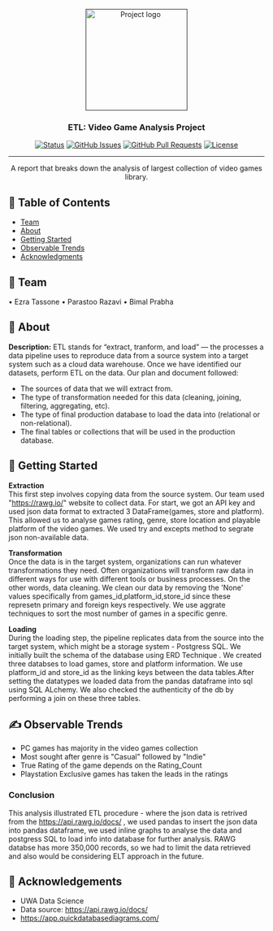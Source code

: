<p align="center">
  <a href="" rel="noopener">
 <img width=200px height=200px src="https://i.imgur.com/6wj0hh6.jpg" alt="Project logo"></a>
</p>

<h3 align="center">ETL: Video Game Analysis Project</h3>

<div align="center">

[![Status](https://img.shields.io/badge/status-active-success.svg)]()
[![GitHub Issues](https://img.shields.io/github/issues/kylelobo/The-Documentation-Compendium.svg)](https://github.com/kylelobo/The-Documentation-Compendium/issues)
[![GitHub Pull Requests](https://img.shields.io/github/issues-pr/kylelobo/The-Documentation-Compendium.svg)](https://github.com/kylelobo/The-Documentation-Compendium/pulls)
[![License](https://img.shields.io/badge/license-MIT-blue.svg)](/LICENSE)

</div>

---

<p align="center">  A report that breaks down the analysis of largest collection of video games library.
    <br> 
</p>

## 📝 Table of Contents

- [Team](#Team)
- [About](#about)
- [Getting Started](#getting_started)
- [Observable Trends](#trends)
- [Acknowledgments](#acknowledgement)

## 🧐 Team <a name = "Team"></a>
•	Ezra Tassone
•	Parastoo Razavi
•	Bimal Prabha


## 🧐 About <a name = "about"></a>
**Description:**
ETL stands for “extract, tranform, and load” — the processes a data pipeline uses to reproduce data from a source system into a target system such as a cloud data warehouse.
Once we have identified our datasets, perform ETL on the data. Our plan and document followed:
- The sources of data that we will extract from.
- The type of transformation needed for this data (cleaning, joining, filtering, aggregating, etc).
- The type of final production database to load the data into (relational or non-relational).
- The final tables or collections that will be used in the production database.


## 🏁 Getting Started <a name = "getting_started"></a>

**Extraction** <br>
This first step involves copying data from the source system.
Our team used "https://rawg.io/" website to collect data. For start, we got an API key and used json data format to extracted 3 DataFrame(games, store and platform).
This allowed us to analyse games rating, genre, store location and playable platform of the video games.
We used try and excepts method to segrate json non-available data.

**Transformation** <br>
Once the data is in the target system, organizations can run whatever transformations they need. Often organizations will transform raw data in different ways for use with different tools or business processes. On the other words, data cleaning.
We clean our data by removing the 'None' values specifically from games_id,platform_id,store_id since these represetn primary and foreign keys respectively.
We use aggrate techniques to sort the most number of games in a specific genre.

**Loading** <br>
During the loading step, the pipeline replicates data from the source into the target system, which might be a storage system - Postgress SQL.
We initially built the schema of the database using ERD Technique . We created three databses to load games, store and platform information. We use platform_id and store_id as the linking keys between the data tables.After setting the datatypes we loaded data from the pandas dataframe into sql using SQL ALchemy. We also checked the authenticity of the db by performing a join on these three tables.


## ✍️ Observable Trends <a name = "trends"></a>
- PC games has majority in the video games collection
- Most sought after genre is "Casual" followed by "Indie"
- True Rating of the game depends on the Rating_Count
- Playstation Exclusive games has taken the leads in the ratings

### Conclusion 
This analysis illustrated  ETL procedure - where the json data is retrived from the https://api.rawg.io/docs/ , we used pandas to insert the json data into pandas dataframe, we used inline graphs to analyse the data and postgress SQL to load info into database for further analysis. RAWG databse has more 350,000 records, so we had to limit the data retrieved and also would be considering ELT approach in the future.



## 🎉 Acknowledgements <a name = "acknowledgement"></a>
- UWA Data Science
- Data source: https://api.rawg.io/docs/
- https://app.quickdatabasediagrams.com/



